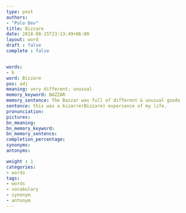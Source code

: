 ```yaml
---
type: post
authors:
- "Polo Dev"
title: Bizzare
date: 2018-08-15T23:13:49+06:00
layout: word
draft : false
complete : false


words:
- b
word: Bizzare
pos: adj
meaning: very different; unusual
memory_keyword: BAZZAR
memory_sentence: The Bazzar was full of different & unusual goods
sentence: this was a bizarre(Bizzare) experience of my life.
pronunciation:
pictures:
bn_meaning: 
bn_memory_keyword: 
bn_memory_sentence:
completion_percentage:
synonyms:
antonyms:

weight : 1
categories:
- words
tags:
- words
- vocabulary
- synonym
- antonym
---
```

